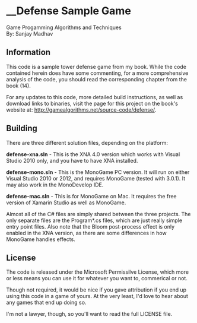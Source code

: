 __Defense Sample Game
=====================
Game Progamming Algorithms and Techniques  
By: Sanjay Madhav

Information
-----------
This code is a sample tower defense game from my book. While the code
contained herein does have some commenting, for a more comprehensive
analysis of the code, you should read the corresponding chapter from
the book (14).

For any updates to this code, more detailed build instructions,
as well as download links to binaries, visit the page for this project
on the book's website at: http://gamealgorithms.net/source-code/defense/.

Building
--------
There are three different solution files, depending on the platform:

**defense-xna.sln** - This is the XNA 4.0 version which works with Visual
                  Studio 2010 only, and you have to have XNA installed.

**defense-mono.sln** - This is the MonoGame PC version. It will run on either
                   Visual Studio 2010 or 2012, and requires MonoGame
                   (tested with 3.0.1). It may also work in the
                   MonoDevelop IDE.

**defense-mac.sln** - This is for MonoGame on Mac. It requires the free
                  version of Xamarin Studio as well as MonoGame.

Almost all of the C# files are simply shared between the three projects.
The only separate files are the Program*.cs files, which are just really
simple entry point files. Also note that the Bloom post-process effect is
only enabled in the XNA version, as there are some differences in how
MonoGame handles effects.

License
-------
The code is released under the Microsoft Permissilve License, which more
or less means you can use it for whatever you want to, commerical or not.

Though not required, it would be nice if you gave attribution if you end
up using this code in a game of yours. At the very least, I'd love to
hear about any games that end up doing so.

I'm not a lawyer, though, so you'll want to read the full LICENSE file.

